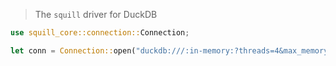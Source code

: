 > The `squill` driver for DuckDB

```rust
use squill_core::connection::Connection;

let conn = Connection::open("duckdb:///:in-memory:?threads=4&max_memory=2GB");
```
